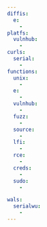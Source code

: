 ```yaml
---
diffis:
  e:
    -
platfs:
  vulnhub:
    -
curls:
  serial:
    -
functions:
  unix:
    -
  e:
    -
  vulnhub:
    -
  fuzz:
    -
  source:
    -
  lfi:
    -
  rce:
    -
  creds:
    -
  sudo:
    -

wals:
  serialwu:
    -
---
```

